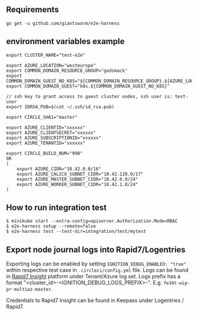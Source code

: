 ## Requirements

```
go get -u github.com/giantswarm/e2e-harness
```

## environment variables example
```
export CLUSTER_NAME="test-e2e"

export AZURE_LOCATION="westeurope"
export COMMON_DOMAIN_RESOURCE_GROUP="godsmack"
export COMMON_DOMAIN_GUEST_NO_K8S="${COMMON_DOMAIN_RESOURCE_GROUP}.${AZURE_LOCATION}.azure.gigantic.io"
export COMMON_DOMAIN_GUEST="k8s.${COMMON_DOMAIN_GUEST_NO_K8S}"

// ssh key to grant access to guest cluster nodes, ssh user is: test-user
export IDRSA_PUB=$(cat ~/.ssh/id_rsa.pub)

export CIRCLE_SHA1="master"

export AZURE_CLIENTID="xxxxxx"
export AZURE_CLIENTSECRET="xxxxxx"
export AZURE_SUBSCRIPTIONID="xxxxxx"
export AZURE_TENANTID="xxxxxx"

export CIRCLE_BUILD_NUM="990"
OR
(
	export AZURE_CIDR="10.42.0.0/16"
	export AZURE_CALICO_SUBNET_CIDR="10.42.128.0/17"
	export AZURE_MASTER_SUBNET_CIDR="10.42.0.0/24"
	export AZURE_WORKER_SUBNET_CIDR="10.42.1.0/24"
)

```

## How to run integration test

```
$ minikube start --extra-config=apiserver.Authorization.Mode=RBAC
$ e2e-harness setup --remote=false
$ e2e-harness test --test-dir=integration/test/mytest
```

## Export node journal logs into Rapid7/Logentries

Exporting logs can be enabled by setting `IGNITION_DEBUG_ENABLED: "true"` within respective test case in `.circleci/config.yml` file.
Logs can be found in [Rapid7 Insight](https://insight.rapid7.com/) platform under Tenant/Azure log set.
Logs prefix has a format "<cluster_id>-<IGNITION_DEBUG_LOGS_PREFIX>-<noderole>". E.g. `fe34t-wip-pr-multiaz-master`.

Credentials to Rapid7 Insight can be found in Keepass under Logentries / Rapid7.

